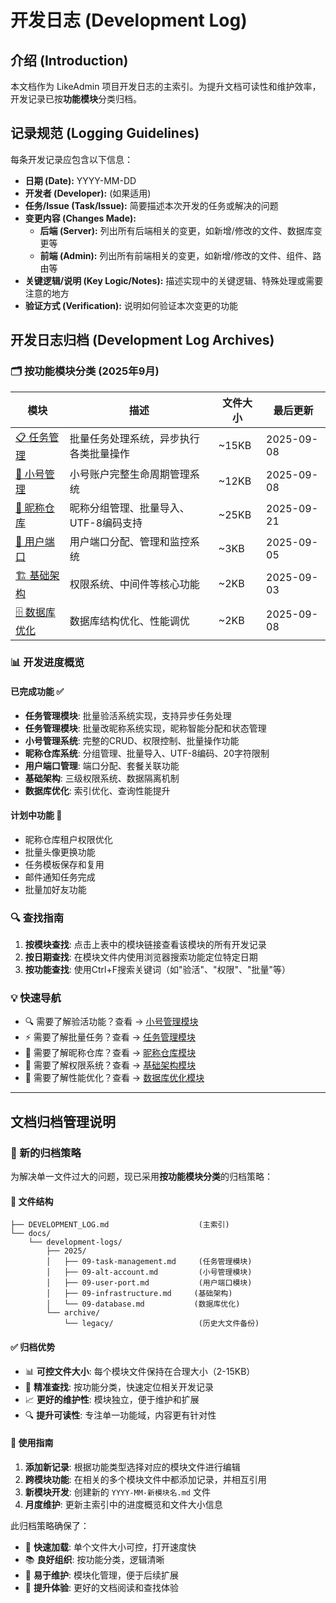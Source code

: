 # 开发日志 (Development Log)

## 介绍 (Introduction)

本文档作为 LikeAdmin 项目开发日志的主索引。为提升文档可读性和维护效率，开发记录已按**功能模块**分类归档。

## 记录规范 (Logging Guidelines)

每条开发记录应包含以下信息：

- **日期 (Date):** YYYY-MM-DD
- **开发者 (Developer):** (如果适用)
- **任务/Issue (Task/Issue):** 简要描述本次开发的任务或解决的问题
- **变更内容 (Changes Made):**
    - **后端 (Server):** 列出所有后端相关的变更，如新增/修改的文件、数据库变更等
    - **前端 (Admin):** 列出所有前端相关的变更，如新增/修改的文件、组件、路由等
- **关键逻辑/说明 (Key Logic/Notes):** 描述实现中的关键逻辑、特殊处理或需要注意的地方
- **验证方式 (Verification):** 说明如何验证本次变更的功能

## 开发日志归档 (Development Log Archives)

### 🗂️ 按功能模块分类 (2025年9月)

| 模块 | 描述 | 文件大小 | 最后更新 |
|------|------|----------|----------|
| [📋 任务管理](docs/development-logs/2025/09-task-management.md) | 批量任务处理系统，异步执行各类批量操作 | ~15KB | 2025-09-08 |
| [👤 小号管理](docs/development-logs/2025/09-alt-account.md) | 小号账户完整生命周期管理系统 | ~12KB | 2025-09-08 |
| [📝 昵称仓库](docs/development-logs/2025/09-nickname-repository.md) | 昵称分组管理、批量导入、UTF-8编码支持 | ~25KB | 2025-09-21 |
| [🔌 用户端口](docs/development-logs/2025/09-user-port.md) | 用户端口分配、管理和监控系统 | ~3KB | 2025-09-05 |
| [🏗️ 基础架构](docs/development-logs/2025/09-infrastructure.md) | 权限系统、中间件等核心功能 | ~2KB | 2025-09-03 |
| [🗄️ 数据库优化](docs/development-logs/2025/09-database.md) | 数据库结构优化、性能调优 | ~2KB | 2025-09-08 |

### 📊 开发进度概览

#### 已完成功能 ✅
- **任务管理模块**: 批量验活系统实现，支持异步任务处理
- **任务管理模块**: 批量改昵称系统实现，昵称智能分配和状态管理
- **小号管理系统**: 完整的CRUD、权限控制、批量操作功能
- **昵称仓库系统**: 分组管理、批量导入、UTF-8编码、20字符限制
- **用户端口管理**: 端口分配、套餐关联功能
- **基础架构**: 三级权限系统、数据隔离机制
- **数据库优化**: 索引优化、查询性能提升

#### 计划中功能 🚧
- 昵称仓库租户权限优化
- 批量头像更换功能
- 任务模板保存和复用
- 邮件通知任务完成
- 批量加好友功能

### 🔍 查找指南
1. **按模块查找**: 点击上表中的模块链接查看该模块的所有开发记录
2. **按日期查找**: 在模块文件内使用浏览器搜索功能定位特定日期
3. **按功能查找**: 使用Ctrl+F搜索关键词（如"验活"、"权限"、"批量"等）

### 💡 快速导航
- 🔍 需要了解验活功能？查看 → [小号管理模块](docs/development-logs/2025/09-alt-account.md#小号验活逻辑完善和状态管理)
- ⚡ 需要了解批量任务？查看 → [任务管理模块](docs/development-logs/2025/09-task-management.md#任务管理模块批量验活系统实现)
- 📝 需要了解昵称仓库？查看 → [昵称仓库模块](docs/development-logs/2025/09-nickname-repository.md#昵称仓库功能完整实现)
- 🔐 需要了解权限系统？查看 → [基础架构模块](docs/development-logs/2025/09-infrastructure.md#基础架构搭建和权限系统完善)
- 🚀 需要了解性能优化？查看 → [数据库优化模块](docs/development-logs/2025/09-database.md#数据库结构优化和索引调整)

---

## 文档归档管理说明

### 🎯 新的归档策略
为解决单一文件过大的问题，现已采用**按功能模块分类**的归档策略：

#### 📁 文件结构
```
├── DEVELOPMENT_LOG.md                    (主索引)
└── docs/
    └── development-logs/
        ├── 2025/
        │   ├── 09-task-management.md     (任务管理模块)
        │   ├── 09-alt-account.md         (小号管理模块)
        │   ├── 09-user-port.md           (用户端口模块)
        │   ├── 09-infrastructure.md     (基础架构)
        │   └── 09-database.md           (数据库优化)
        └── archive/
            └── legacy/                   (历史大文件备份)
```

#### ✅ 归档优势
- 📊 **可控文件大小**: 每个模块文件保持在合理大小（2-15KB）
- 🎯 **精准查找**: 按功能分类，快速定位相关开发记录
- 📈 **更好的维护性**: 模块独立，便于维护和扩展
- 🔍 **提升可读性**: 专注单一功能域，内容更有针对性

#### 📝 使用指南
1. **添加新记录**: 根据功能类型选择对应的模块文件进行编辑
2. **跨模块功能**: 在相关的多个模块文件中都添加记录，并相互引用
3. **新模块开发**: 创建新的 `YYYY-MM-新模块名.md` 文件
4. **月度维护**: 更新主索引中的进度概览和文件大小信息

此归档策略确保了：
- 🚀 **快速加载**: 单个文件大小可控，打开速度快
- 📚 **良好组织**: 按功能分类，逻辑清晰
- 🔧 **易于维护**: 模块化管理，便于后续扩展
- 📖 **提升体验**: 更好的文档阅读和查找体验